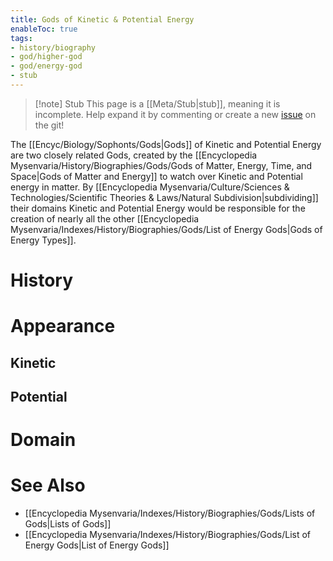 ```yaml
---
title: Gods of Kinetic & Potential Energy
enableToc: true
tags:
- history/biography
- god/higher-god
- god/energy-god
- stub
---
```


> [!note] Stub
> This page is a [[Meta/Stub|stub]], meaning it is incomplete. Help expand it by commenting or create a new [issue](https://github.com/RagtimeGal/quartz--encyclopedia-mysenvaria/issues/new/choose) on the git!


The [[Encyc[](Meta/Stubs%20and.md)/Biology/Sophonts/Gods|Gods]] of Kinetic and Potential Energy are two closely related Gods, created by the [[Encyclopedia Mysenvaria/History/Biographies/Gods/Gods of Matter, Energy, Time, and Space|Gods of Matter and Energy]] to watch over Kinetic and Potential energy in matter. By [[Encyclopedia Mysenvaria/Culture/Sciences & Technologies/Scientific Theories & Laws/Natural Subdivision|subdividing]] their domains Kinetic and Potential Energy would be responsible for the creation of nearly all the other [[Encyclopedia Mysenvaria/Indexes/History/Biographies/Gods/List of Energy Gods|Gods of Energy Types]].
# History

# Appearance
## Kinetic

## Potential

# Domain

# See Also
- [[Encyclopedia Mysenvaria/Indexes/History/Biographies/Gods/Lists of Gods|Lists of Gods]]
- [[Encyclopedia Mysenvaria/Indexes/History/Biographies/Gods/List of Energy Gods|List of Energy Gods]]